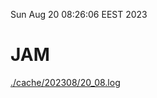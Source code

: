 Sun Aug 20 08:26:06 EEST 2023
# JAM
<a href='./cache/202308/20_08.log'>./cache/202308/20_08.log</a>
